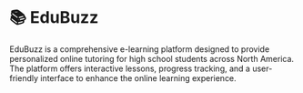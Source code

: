 # 📚 EduBuzz


EduBuzz is a comprehensive e-learning platform designed to provide personalized online tutoring for high school students across North America. The platform offers interactive lessons, progress tracking, and a user-friendly interface to enhance the online learning experience.
